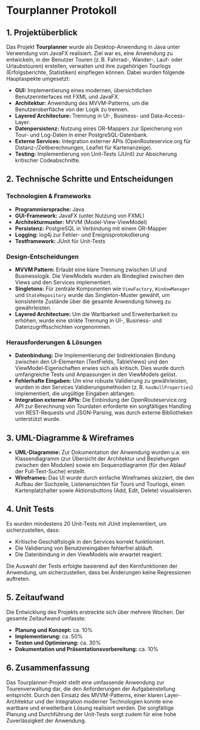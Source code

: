 # Tourplanner Protokoll

## 1. Projektüberblick

Das Projekt **Tourplanner** wurde als Desktop-Anwendung in Java unter Verwendung von JavaFX realisiert. Ziel war es, eine Anwendung zu entwickeln, in der Benutzer Touren (z. B. Fahrrad-, Wander-, Lauf- oder Urlaubstouren) erstellen, verwalten und ihre zugehörigen Tourlogs (Erfolgsberichte, Statistiken) einpflegen können. Dabei wurden folgende Hauptaspekte umgesetzt:

- **GUI:** Implementierung eines modernen, übersichtlichen Benutzerinterfaces mit FXML und JavaFX.
- **Architektur:** Anwendung des MVVM-Patterns, um die Benutzeroberfläche von der Logik zu trennen.
- **Layered Architecture:** Trennung in UI-, Business- und Data-Access-Layer.
- **Datenpersistenz:** Nutzung eines OR-Mappers zur Speicherung von Tour- und Log-Daten in einer PostgreSQL-Datenbank.
- **Externe Services:** Integration externer APIs (OpenRouteservice.org für Distanz-/Zeitberechnungen, Leaflet für Kartenanzeige).
- **Testing:** Implementierung von Unit-Tests (JUnit) zur Absicherung kritischer Codeabschnitte.

## 2. Technische Schritte und Entscheidungen

### Technologien & Frameworks
- **Programmiersprache:** Java
- **GUI-Framework:** JavaFX (unter Nutzung von FXML)
- **Architekturmuster:** MVVM (Model-View-ViewModel)
- **Persistenz:** PostgreSQL in Verbindung mit einem OR-Mapper
- **Logging:** log4j zur Fehler- und Ereignisprotokollierung
- **Testframework:** JUnit für Unit-Tests

### Design-Entscheidungen
- **MVVM Pattern:** Erlaubt eine klare Trennung zwischen UI und Businesslogik. Die ViewModels wurden als Bindeglied zwischen den Views und den Services implementiert.
- **Singletons:** Für zentrale Komponenten wie `ViewFactory`, `WindowManager` und `StateRepository` wurde das Singleton-Muster gewählt, um konsistente Zustände über die gesamte Anwendung hinweg zu gewährleisten.
- **Layered Architecture:** Um die Wartbarkeit und Erweiterbarkeit zu erhöhen, wurde eine strikte Trennung in UI-, Business- und Datenzugriffsschichten vorgenommen.

### Herausforderungen & Lösungen
- **Datenbindung:** Die Implementierung der bidirektionalen Bindung zwischen den UI-Elementen (TextFields, TableViews) und den ViewModel-Eigenschaften erwies sich als kritisch. Dies wurde durch umfangreiche Tests und Anpassungen in den ViewModels gelöst.
- **Fehlerhafte Eingaben:** Um eine robuste Validierung zu gewährleisten, wurden in den Services Validierungsmethoden (z. B. `hasNullProperties`) implementiert, die ungültige Eingaben abfangen.
- **Integration externer APIs:** Die Einbindung der OpenRouteservice.org API zur Berechnung von Tourdaten erforderte ein sorgfältiges Handling von REST-Requests und JSON-Parsing, was durch externe Bibliotheken unterstützt wurde.

## 3. UML-Diagramme & Wireframes

- **UML-Diagramme:** Zur Dokumentation der Anwendung wurden u.a. ein Klassendiagramm (zur Übersicht der Architektur und Beziehungen zwischen den Modulen) sowie ein Sequenzdiagramm (für den Ablauf der Full-Text-Suche) erstellt.
- **Wireframes:** Das UI wurde durch einfache Wireframes skizziert, die den Aufbau der Suchzeile, Listenansichten für Tours und Tourlogs, einen Kartenplatzhalter sowie Aktionsbuttons (Add, Edit, Delete) visualisieren.

## 4. Unit Tests

Es wurden mindestens 20 Unit-Tests mit JUnit implementiert, um sicherzustellen, dass:
- Kritische Geschäftslogik in den Services korrekt funktioniert.
- Die Validierung von Benutzereingaben fehlerfrei abläuft.
- Die Datenbindung in den ViewModels wie erwartet reagiert.

Die Auswahl der Tests erfolgte basierend auf den Kernfunktionen der Anwendung, um sicherzustellen, dass bei Änderungen keine Regressionen auftreten.

## 5. Zeitaufwand

Die Entwicklung des Projekts erstreckte sich über mehrere Wochen. Der gesamte Zeitaufwand umfasste:
- **Planung und Konzept:** ca. 10%
- **Implementierung:** ca. 50%
- **Testen und Optimierung:** ca. 30%
- **Dokumentation und Präsentationsvorbereitung:** ca. 10%

## 6. Zusammenfassung

Das Tourplanner-Projekt stellt eine umfassende Anwendung zur Tourenverwaltung dar, die den Anforderungen der Aufgabenstellung entspricht. Durch den Einsatz des MVVM-Patterns, einer klaren Layer-Architektur und der Integration moderner Technologien konnte eine wartbare und erweiterbare Lösung realisiert werden. Die sorgfältige Planung und Durchführung der Unit-Tests sorgt zudem für eine hohe Zuverlässigkeit der Anwendung.

